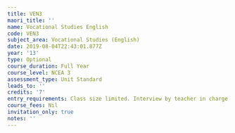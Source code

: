 ```yaml
---
title: VEN3
maori_title: ''
name: Vocational Studies English
code: VEN3
subject_area: Vocational Studies (English)
date: 2019-08-04T22:43:01.877Z
year: '13'
type: Optional
course_duration: Full Year
course_level: NCEA 3
assessment_type: Unit Standard
leads_to: ''
credits: '7'
entry_requirements: Class size limited. Interview by teacher in charge required.
course_fees: Nil
invitation_only: true
notes: ''
---
```


